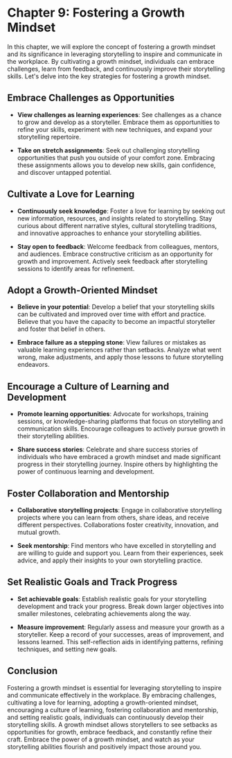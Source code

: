 Chapter 9: Fostering a Growth Mindset
=====================================

In this chapter, we will explore the concept of fostering a growth mindset and its significance in leveraging storytelling to inspire and communicate in the workplace. By cultivating a growth mindset, individuals can embrace challenges, learn from feedback, and continuously improve their storytelling skills. Let's delve into the key strategies for fostering a growth mindset.

Embrace Challenges as Opportunities
-----------------------------------

* **View challenges as learning experiences**: See challenges as a chance to grow and develop as a storyteller. Embrace them as opportunities to refine your skills, experiment with new techniques, and expand your storytelling repertoire.

* **Take on stretch assignments**: Seek out challenging storytelling opportunities that push you outside of your comfort zone. Embracing these assignments allows you to develop new skills, gain confidence, and discover untapped potential.

Cultivate a Love for Learning
-----------------------------

* **Continuously seek knowledge**: Foster a love for learning by seeking out new information, resources, and insights related to storytelling. Stay curious about different narrative styles, cultural storytelling traditions, and innovative approaches to enhance your storytelling abilities.

* **Stay open to feedback**: Welcome feedback from colleagues, mentors, and audiences. Embrace constructive criticism as an opportunity for growth and improvement. Actively seek feedback after storytelling sessions to identify areas for refinement.

Adopt a Growth-Oriented Mindset
-------------------------------

* **Believe in your potential**: Develop a belief that your storytelling skills can be cultivated and improved over time with effort and practice. Believe that you have the capacity to become an impactful storyteller and foster that belief in others.

* **Embrace failure as a stepping stone**: View failures or mistakes as valuable learning experiences rather than setbacks. Analyze what went wrong, make adjustments, and apply those lessons to future storytelling endeavors.

Encourage a Culture of Learning and Development
-----------------------------------------------

* **Promote learning opportunities**: Advocate for workshops, training sessions, or knowledge-sharing platforms that focus on storytelling and communication skills. Encourage colleagues to actively pursue growth in their storytelling abilities.

* **Share success stories**: Celebrate and share success stories of individuals who have embraced a growth mindset and made significant progress in their storytelling journey. Inspire others by highlighting the power of continuous learning and development.

Foster Collaboration and Mentorship
-----------------------------------

* **Collaborative storytelling projects**: Engage in collaborative storytelling projects where you can learn from others, share ideas, and receive different perspectives. Collaborations foster creativity, innovation, and mutual growth.

* **Seek mentorship**: Find mentors who have excelled in storytelling and are willing to guide and support you. Learn from their experiences, seek advice, and apply their insights to your own storytelling practice.

Set Realistic Goals and Track Progress
--------------------------------------

* **Set achievable goals**: Establish realistic goals for your storytelling development and track your progress. Break down larger objectives into smaller milestones, celebrating achievements along the way.

* **Measure improvement**: Regularly assess and measure your growth as a storyteller. Keep a record of your successes, areas of improvement, and lessons learned. This self-reflection aids in identifying patterns, refining techniques, and setting new goals.

Conclusion
----------

Fostering a growth mindset is essential for leveraging storytelling to inspire and communicate effectively in the workplace. By embracing challenges, cultivating a love for learning, adopting a growth-oriented mindset, encouraging a culture of learning, fostering collaboration and mentorship, and setting realistic goals, individuals can continuously develop their storytelling skills. A growth mindset allows storytellers to see setbacks as opportunities for growth, embrace feedback, and constantly refine their craft. Embrace the power of a growth mindset, and watch as your storytelling abilities flourish and positively impact those around you.
